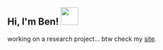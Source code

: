 <h2> Hi, I'm Ben! <img src="https://media.giphy.com/media/WUlplcMpOCEmTGBtBW/giphy.gif" width="40"> </h2>

<!--
[![GitHub plthon](https://img.shields.io/github/followers/plthon?label=follow&style=social)](https://github.com/plthon)
&nbsp;
[![Linkedin: plthon](https://img.shields.io/badge/-plthon-blue?style=flat-square&logo=Linkedin&logoColor=white&link=https://www.linkedin.com/in/plthon/)](https://www.linkedin.com/in/plthon/)
&nbsp;
[![Kaggle: plthon](https://img.shields.io/badge/-plthon-20BEFF?style=flat-square&logo=Kaggle&logoColor=white&link=https://www.kaggle.com/plthon)](https://www.kaggle.com/plthon)
-->

working on a research project... btw check my [site](plthon.github.io).

<!--
<p>
  <em>Data Science Student at <a href="https://www.swinburne.edu.my/">Swinburne University of Technology, Sarawak</a>.
  </br>
  Freelancer
  </br>
  
</em></p>
-->



<!--
**plthon/plthon** is a ✨ _special_ ✨ repository because its `README.md` (this file) appears on your GitHub profile.

Here are some ideas to get you started:

- 🔭 I’m currently working on ...
- 🌱 I’m currently learning ...
- 👯 I’m looking to collaborate on ...
- 🤔 I’m looking for help with ...
- 💬 Ask me about ...
- 📫 How to reach me: ...
- 😄 Pronouns: ...
- ⚡ Fun fact: ...
-->
